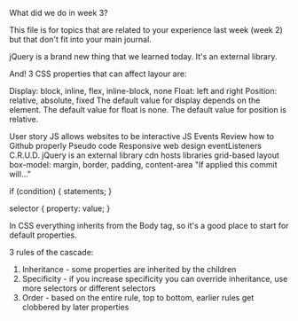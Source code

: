 
What did we do in week 3? 

This file is for topics that are related to your experience last week (week 2) but that don't fit into your main journal.

jQuery is a brand new thing that we learned today. It's an external library.

And! 3 CSS properties that can affect layour are:

Display: block, inline, flex, inline-block, none
Float: left and right
Position: relative, absolute, fixed
The default value for display depends on the element. The default value for float is none. The default value for position is relative.

User story
JS allows websites to be interactive
JS Events
Review how to Github properly
Pseudo code
Responsive web design
eventListeners
C.R.U.D.
jQuery is an external library
cdn hosts libraries
grid-based layout
box-model: margin, border, padding, content-area
"If applied this commit will..."

if (condition) {
  statements;
}

selector {
  property: value;
}

In CSS everything inherits from the Body tag, so it's a good place to start for default properties.

3 rules of the cascade:
1. Inheritance - some properties are inherited by the children
2. Specificity - if you increase specificity you can override inheritance, use more selectors or different selectors
3. Order - based on the entire rule, top to bottom, earlier rules get clobbered by later properties

